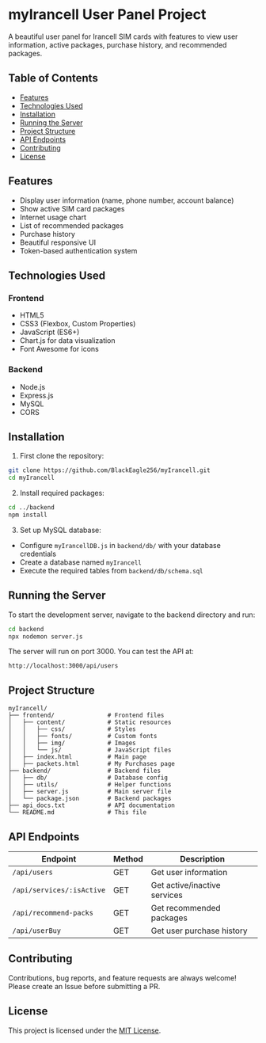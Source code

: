 # myIrancell User Panel Project

A beautiful user panel for Irancell SIM cards with features to view user information, active packages, purchase history, and recommended packages.

## Table of Contents
- [Features](#features)
- [Technologies Used](#technologies-used)
- [Installation](#installation)
- [Running the Server](#running-the-server)
- [Project Structure](#project-structure)
- [API Endpoints](#api-endpoints)
- [Contributing](#contributing)
- [License](#license)

## Features
- Display user information (name, phone number, account balance)
- Show active SIM card packages
- Internet usage chart
- List of recommended packages
- Purchase history
- Beautiful responsive UI
- Token-based authentication system

## Technologies Used

### Frontend
- HTML5
- CSS3 (Flexbox, Custom Properties)
- JavaScript (ES6+)
- Chart.js for data visualization
- Font Awesome for icons

### Backend
- Node.js
- Express.js
- MySQL
- CORS

## Installation

1. First clone the repository:
```bash
git clone https://github.com/BlackEagle256/myIrancell.git
cd myIrancell
```

2. Install required packages:
```bash
cd ../backend
npm install
```

3. Set up MySQL database:
- Configure `myIrancellDB.js` in `backend/db/` with your database credentials
- Create a database named `myIrancell`
- Execute the required tables from `backend/db/schema.sql`

## Running the Server

To start the development server, navigate to the backend directory and run:

```bash
cd backend
npx nodemon server.js
```

The server will run on port 3000. You can test the API at:

```
http://localhost:3000/api/users
```

## Project Structure

```
myIrancell/
├── frontend/               # Frontend files
│   ├── content/            # Static resources
│   │   ├── css/            # Styles
│   │   ├── fonts/          # Custom fonts
│   │   ├── img/            # Images
│   │   └── js/             # JavaScript files
│   ├── index.html          # Main page
│   ├── packets.html        # My Purchases page
├── backend/                # Backend files
│   ├── db/                 # Database config
│   ├── utils/              # Helper functions
│   ├── server.js           # Main server file
│   └── package.json        # Backend packages
├── api_docs.txt            # API documentation
└── README.md               # This file
```

## API Endpoints

| Endpoint | Method | Description |
|----------|--------|-------------|
| `/api/users` | GET | Get user information |
| `/api/services/:isActive` | GET | Get active/inactive services |
| `/api/recommend-packs` | GET | Get recommended packages |
| `/api/userBuy` | GET | Get user purchase history |


## Contributing

Contributions, bug reports, and feature requests are always welcome! Please create an Issue before submitting a PR.

## License

This project is licensed under the [MIT License](LICENSE).
